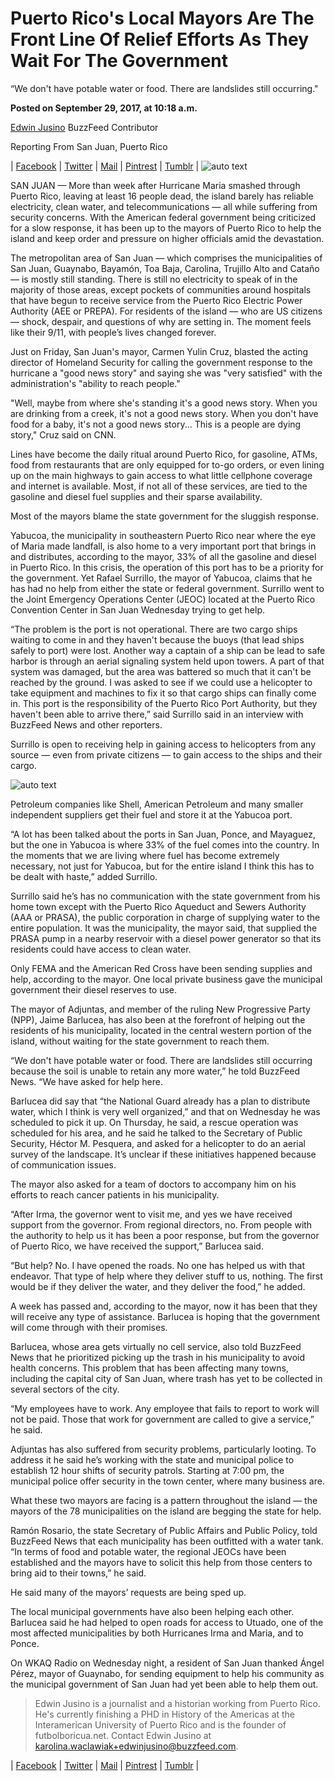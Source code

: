 # Puerto Rico's Local Mayors Are The Front Line Of Relief Efforts As They Wait For The Government

“We don't have potable water or food. There are landslides still occurring."

__Posted on September 29, 2017, at 10:18 a.m.__

[Edwin Jusino](https://www.buzzfeed.com/edwinjusino)
BuzzFeed Contributor

Reporting From
San Juan, Puerto Rico

| [Facebook](Facebook.com) | [Twitter](Twitter.com) | [Mail](Gmail.com) | [Pintrest](Pintrest.com) | [Tumblr](Tumbler.com) |
![auto text](https://img.buzzfeed.com/buzzfeed-static/static/2017-09/29/9/asset/buzzfeed-prod-fastlane-03/sub-buzz-8052-1506691283-1.jpg?downsize=715:*&output-format=auto&output-quality=auto)

SAN JUAN — More than week after Hurricane Maria smashed through Puerto Rico, leaving at least 16 people dead, the island barely has reliable electricity, clean water, and telecommunications — all while suffering from security concerns. With the American federal government being criticized for a slow response, it has been up to the mayors of Puerto Rico to help the island and keep order and pressure on higher officials amid the devastation.

The metropolitan area of San Juan — which comprises the municipalities of San Juan, Guaynabo, Bayamón, Toa Baja, Carolina, Trujillo Alto and Cataño — is mostly still standing. There is still no electricity to speak of in the majority of those areas, except pockets of communities around hospitals that have begun to receive service from the Puerto Rico Electric Power Authority (AEE or PREPA). For residents of the island — who are US citizens — shock, despair, and questions of why are setting in. The moment feels like their 9/11, with people’s lives changed forever.

Just on Friday, San Juan's mayor, Carmen Yulin Cruz, blasted the acting director of Homeland Security for calling the government response to the hurricane a "good news story" and saying she was "very satisfied" with the administration's "ability to reach people."

"Well, maybe from where she's standing it's a good news story. When you are drinking from a creek, it's not a good news story. When you don't have food for a baby, it's not a good news story... This is a people are dying story," Cruz said on CNN.

Lines have become the daily ritual around Puerto Rico, for gasoline, ATMs, food from restaurants that are only equipped for to-go orders, or even lining up on the main highways to gain access to what little cellphone coverage and internet is available. Most, if not all of these services, are tied to the gasoline and diesel fuel supplies and their sparse availability.

Most of the mayors blame the state government for the sluggish response.

Yabucoa, the municipality in southeastern Puerto Rico near where the eye of Maria made landfall, is also home to a very important port that brings in and distributes, according to the mayor, 33% of all the gasoline and diesel in Puerto Rico. In this crisis, the operation of this port has to be a priority for the government. Yet Rafael Surrillo, the mayor of Yabucoa, claims that he has had no help from either the state or federal government. Surrillo went to the Joint Emergency Operations Center (JEOC) located at the Puerto Rico Convention Center in San Juan Wednesday trying to get help.

“The problem is the port is not operational. There are two cargo ships waiting to come in and they haven't because the buoys (that lead ships safely to port) were lost. Another way a captain of a ship can be lead to safe harbor is through an aerial signaling system held upon towers. A part of that system was damaged, but the area was battered so much that it can't be reached by the ground. I was asked to see if we could use a helicopter to take equipment and machines to fix it so that cargo ships can finally come in. This port is the responsibility of the Puerto Rico Port Authority, but they haven't been able to arrive there,” said Surrillo said in an interview with BuzzFeed News and other reporters.

Surrillo is open to receiving help in gaining access to helicopters from any source — even from private citizens — to gain access to the ships and their cargo.

![auto text](https://img.buzzfeed.com/buzzfeed-static/static/2017-09/29/9/asset/buzzfeed-prod-fastlane-02/sub-buzz-15882-1506691392-2.jpg?downsize=715:*&output-format=auto&output-quality=auto)

Petroleum companies like Shell, American Petroleum and many smaller independent suppliers get their fuel and store it at the Yabucoa port.

“A lot has been talked about the ports in San Juan, Ponce, and Mayaguez, but the one in Yabucoa is where 33% of the fuel comes into the country. In the moments that we are living where fuel has become extremely necessary, not just for Yabucoa, but for the entire island I think this has to be dealt with haste,” added Surrillo.

Surrillo said he’s has no communication with the state government from his home town except with the Puerto Rico Aqueduct and Sewers Authority (AAA or PRASA), the public corporation in charge of supplying water to the entire population. It was the municipality, the mayor said, that supplied the PRASA pump in a nearby reservoir with a diesel power generator so that its residents could have access to clean water.

Only FEMA and the American Red Cross have been sending supplies and help, according to the mayor. One local private business gave the municipal government their diesel reserves to use.

The mayor of Adjuntas, and member of the ruling New Progressive Party (NPP), Jaime Barlucea, has also been at the forefront of helping out the residents of his municipality, located in the central western portion of the island, without waiting for the state government to reach them.

“We don't have potable water or food. There are landslides still occurring because the soil is unable to retain any more water,” he told BuzzFeed News. “We have asked for help here.

Barlucea did say that “the National Guard already has a plan to distribute water, which I think is very well organized,” and that on Wednesday he was scheduled to pick it up. On Thursday, he said, a rescue operation was scheduled for his area, and he said he talked to the Secretary of Public Security, Héctor M. Pesquera, and asked for a helicopter to do an aerial survey of the landscape. It’s unclear if these initiatives happened because of communication issues.

The mayor also asked for a team of doctors to accompany him on his efforts to reach cancer patients in his municipality.

“After Irma, the governor went to visit me, and yes we have received support from the governor. From regional directors, no. From people with the authority to help us it has been a poor response, but from the governor of Puerto Rico, we have received the support,” Barlucea said.

“But help? No. I have opened the roads. No one has helped us with that endeavor. That type of help where they deliver stuff to us, nothing. The first would be if they deliver the water, and they deliver the food,” he added.

A week has passed and, according to the mayor, now it has been that they will receive any type of assistance. Barlucea is hoping that the government will come through with their promises.

Barlucea, whose area gets virtually no cell service, also told BuzzFeed News that he prioritized picking up the trash in his municipality to avoid health concerns. This problem that has been affecting many towns, including the capital city of San Juan, where trash has yet to be collected in several sectors of the city.

“My employees have to work. Any employee that fails to report to work will not be paid. Those that work for government are called to give a service,” he said.

Adjuntas has also suffered from security problems, particularly looting. To address it he said he’s working with the state and municipal police to establish 12 hour shifts of security patrols. Starting at 7:00 pm, the municipal police offer security in the town center, where many business are.

What these two mayors are facing is a pattern throughout the island — the mayors of the 78 municipalities on the island are begging the state for help.

Ramón Rosario, the state Secretary of Public Affairs and Public Policy, told BuzzFeed News that each municipality has been outfitted with a water tank. “In terms of food and potable water, the regional JEOCs have been established and the mayors have to solicit this help from those centers to bring aid to their towns,” he said.

He said many of the mayors’ requests are being sped up.

The local municipal governments have also been helping each other. Barlucea said he had helped to open roads for access to Utuado, one of the most affected municipalities by both Hurricanes Irma and Maria, and to Ponce.

On WKAQ Radio on Wednesday night, a resident of San Juan thanked Ángel Pérez, mayor of Guaynabo, for sending equipment to help his community as the municipal government of San Juan had yet been able to help them out.

> Edwin Jusino is a journalist and a historian working from Puerto Rico. He's
> currently finishing a PHD in History of the Americas at the Interamerican
> University of Puerto Rico and is the founder of futbolboricua.net.
> Contact Edwin Jusino at karolina.waclawiak+edwinjusino@buzzfeed.com.

| [Facebook](Facebook.com) | [Twitter](Twitter.com) | [Mail](Gmail.com) | [Pintrest](Pintrest.com) | [Tumblr](Tumbler.com) |
